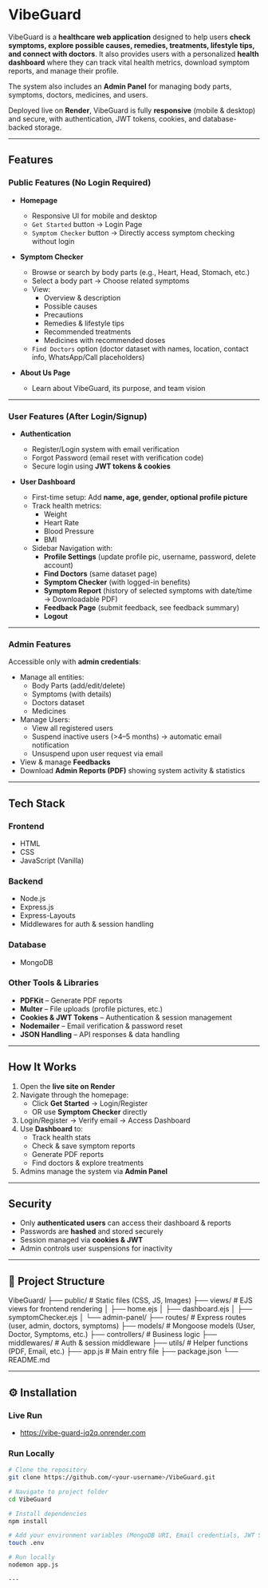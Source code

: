 # VibeGuard  

VibeGuard is a **healthcare web application** designed to help users **check symptoms, explore possible causes, remedies, treatments, lifestyle tips, and connect with doctors**. It also provides users with a personalized **health dashboard** where they can track vital health metrics, download symptom reports, and manage their profile.  

The system also includes an **Admin Panel** for managing body parts, symptoms, doctors, medicines, and users.  

Deployed live on **Render**, VibeGuard is fully **responsive** (mobile & desktop) and secure, with authentication, JWT tokens, cookies, and database-backed storage.  

---

##  Features  

###  Public Features (No Login Required)  
- **Homepage**  
  - Responsive UI for mobile and desktop  
  - `Get Started` button → Login Page  
  - `Symptom Checker` button → Directly access symptom checking without login  

- **Symptom Checker**  
  - Browse or search by body parts (e.g., Heart, Head, Stomach, etc.)  
  - Select a body part → Choose related symptoms  
  - View:  
    - Overview & description  
    - Possible causes  
    - Precautions  
    - Remedies & lifestyle tips  
    - Recommended treatments  
    - Medicines with recommended doses  
  - `Find Doctors` option (doctor dataset with names, location, contact info, WhatsApp/Call placeholders)  

- **About Us Page**  
  - Learn about VibeGuard, its purpose, and team vision  

---

###  User Features (After Login/Signup)  

- **Authentication**  
  - Register/Login system with email verification  
  - Forgot Password (email reset with verification code)  
  - Secure login using **JWT tokens & cookies**  

- **User Dashboard**  
  - First-time setup: Add **name, age, gender, optional profile picture**  
  - Track health metrics:  
    - Weight  
    - Heart Rate  
    - Blood Pressure  
    - BMI  
  - Sidebar Navigation with:  
    - **Profile Settings** (update profile pic, username, password, delete account)  
    - **Find Doctors** (same dataset page)  
    - **Symptom Checker** (with logged-in benefits)  
    - **Symptom Report** (history of selected symptoms with date/time → Downloadable PDF)  
    - **Feedback Page** (submit feedback, see feedback summary)  
    - **Logout**  

---

###  Admin Features  

Accessible only with **admin credentials**:  

- Manage all entities:  
  - Body Parts (add/edit/delete)  
  - Symptoms (with details)  
  - Doctors dataset  
  - Medicines  
- Manage Users:  
  - View all registered users  
  - Suspend inactive users (>4–5 months) → automatic email notification  
  - Unsuspend upon user request via email  
- View & manage **Feedbacks**  
- Download **Admin Reports (PDF)** showing system activity & statistics  

---

##  Tech Stack  

### **Frontend**  
- HTML  
- CSS  
- JavaScript (Vanilla)  

### **Backend**  
- Node.js  
- Express.js  
- Express-Layouts  
- Middlewares for auth & session handling  

### **Database**  
- MongoDB  

### **Other Tools & Libraries**  
- **PDFKit** – Generate PDF reports  
- **Multer** – File uploads (profile pictures, etc.)  
- **Cookies & JWT Tokens** – Authentication & session management  
- **Nodemailer** – Email verification & password reset  
- **JSON Handling** – API responses & data handling  

---

##  How It Works  

1. Open the **live site on Render**  
2. Navigate through the homepage:  
   - Click **Get Started** → Login/Register  
   - OR use **Symptom Checker** directly  
3. Login/Register → Verify email → Access Dashboard  
4. Use **Dashboard** to:  
   - Track health stats  
   - Check & save symptom reports  
   - Generate PDF reports  
   - Find doctors & explore treatments  
5. Admins manage the system via **Admin Panel**  

---

##  Security  

- Only **authenticated users** can access their dashboard & reports  
- Passwords are **hashed** and stored securely  
- Session managed via **cookies & JWT**  
- Admin controls user suspensions for inactivity  

---

## 📂 Project Structure  

VibeGuard/
├── public/ # Static files (CSS, JS, Images)
├── views/ # EJS views for frontend rendering
│ ├── home.ejs
│ ├── dashboard.ejs
│ ├── symptomChecker.ejs
│ └── admin-panel/
├── routes/ # Express routes (user, admin, doctors, symptoms)
├── models/ # Mongoose models (User, Doctor, Symptoms, etc.)
├── controllers/ # Business logic
├── middlewares/ # Auth & session middleware
├── utils/ # Helper functions (PDF, Email, etc.)
├── app.js # Main entry file
├── package.json
└── README.md


---

## ⚙️ Installation  

### Live Run
- https://vibe-guard-iq2q.onrender.com


### Run Locally

```bash
# Clone the repository
git clone https://github.com/<your-username>/VibeGuard.git

# Navigate to project folder
cd VibeGuard

# Install dependencies
npm install

# Add your environment variables (MongoDB URI, Email credentials, JWT Secret)
touch .env

# Run locally
nodemon app.js

---




